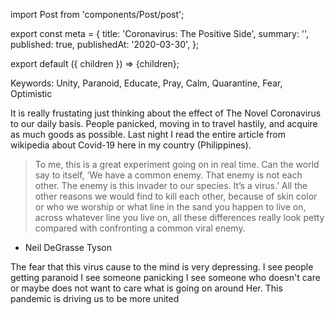 import Post from 'components/Post/post';

export const meta = {
  title: 'Coronavirus: The Positive Side',
  summary: '',
  published: true,
  publishedAt: '2020-03-30',
};

export default ({ children }) => <Post meta={meta}>{children}</Post>;

Keywords: Unity, Paranoid, Educate, Pray, Calm, Quarantine, Fear, Optimistic

It is really frustating just thinking about the effect of The Novel Coronavirus to
our daily basis. People panicked, moving in to travel hastily, and acquire
as much goods as possible. Last night I read the entire article from wikipedia
about Covid-19 here in my country (Philippines).

> To me, this is a great experiment going on in real time. Can the world say to itself, ‘We have a common enemy. That enemy is not each other. The enemy is this invader to our species. It’s a virus.’ All the other reasons we would find to kill each other, because of skin color or who we worship or what line in the sand you happen to live on, across whatever line you live on, all these differences really look petty compared with confronting a common viral enemy.

- Neil DeGrasse Tyson

The fear that this virus cause to the mind is very depressing. I see people
getting paranoid I see someone panicking I see someone who doesn't care or maybe
does not want to care what is going on around Her. This pandemic is driving
us to be more united
